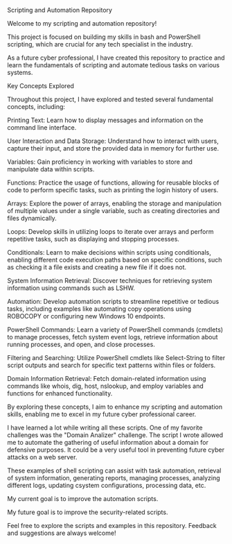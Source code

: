 Scripting and Automation Repository

Welcome to my scripting and automation repository! 

This project is focused on building my skills in bash and PowerShell scripting, which are crucial for any tech specialist in the industry. 

As a future cyber professional, I have created this repository to practice and learn the fundamentals of scripting and automate tedious tasks on various systems.

Key Concepts Explored

Throughout this project, I have explored and tested several fundamental concepts, including:

Printing Text: Learn how to display messages and information on the command line interface.

User Interaction and Data Storage: Understand how to interact with users, capture their input, and store the provided data in memory for further use.

Variables: Gain proficiency in working with variables to store and manipulate data within scripts.

Functions: Practice the usage of functions, allowing for reusable blocks of code to perform specific tasks, such as printing the login history of users.

Arrays: Explore the power of arrays, enabling the storage and manipulation of multiple values under a single variable, such as creating directories and files dynamically.

Loops: Develop skills in utilizing loops to iterate over arrays and perform repetitive tasks, such as displaying and stopping processes.

Conditionals: Learn to make decisions within scripts using conditionals, enabling different code execution paths based on specific conditions, such as checking it a file exists and creating a new file if it does not.

System Information Retrieval: Discover techniques for retrieving system information using commands such as LSHW.

Automation: Develop automation scripts to streamline repetitive or tedious tasks, including examples like automating copy operations using ROBOCOPY or configuring new Windows 10 endpoints.

PowerShell Commands: Learn a variety of PowerShell commands (cmdlets) to manage processes, fetch system event logs, retrieve information about running processes, and open, and close processes.

Filtering and Searching: Utilize PowerShell cmdlets like Select-String to filter script outputs and search for specific text patterns within files or folders.

Domain Information Retrieval: Fetch domain-related information using commands like whois, dig, host, nslookup, and employ variables and functions for enhanced functionality.

By exploring these concepts, I aim to enhance my scripting and automation skills, enabling me to excel in my future cyber professional career.

I have learned a lot while writing all these scripts. One of my favorite challenges was the "Domain Analizer" challenge. The script I wrote allowed me to automate the gathering of useful information about a domain for defensive purposes. It could be a very useful tool in preventing future cyber attacks on a web server.

These examples of shell scripting can assist with task automation, retrieval of system information, generating reports, managing processes, analyzing different logs, updating csystem configurations, processing data, etc.

My current goal is to improve the automation scripts.

My future goal is to improve the security-related scripts.



Feel free to explore the scripts and examples in this repository. Feedback and suggestions are always welcome!
